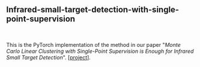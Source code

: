 ## Infrared-small-target-detection-with-single-point-supervision
<br>

This is the PyTorch implementation of the method in our paper "*Monte Carlo Linear Clustering with Single-Point Supervision is Enough for Infrared Small Target Detection*". [[project](https://yeren123455.github.io/Infrared-Small-Target-Detection-with-Single-Point-Supervision/)].<br>


